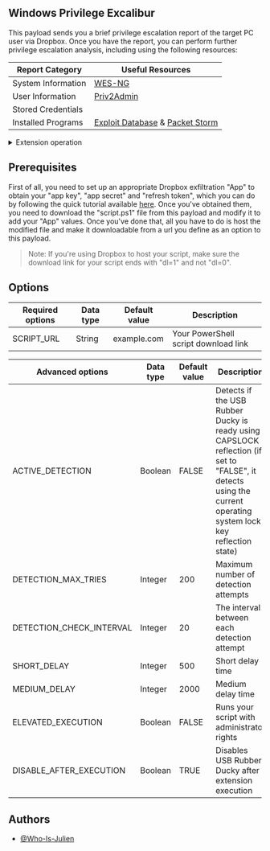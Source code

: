 ## Windows Privilege Excalibur

This payload sends you a brief privilege escalation report of the target PC user via Dropbox. Once you have the report, you can perform further privilege escalation analysis, including using the following resources:

| Report Category | Useful Resources |
| --- | --- |
| System Information | [WES-NG](https://github.com/bitsadmin/wesng)  |
| User Information | [Priv2Admin](https://github.com/gtworek/Priv2Admin) |
| Stored Credentials | |
| Installed Programs | [Exploit Database](https://www.exploit-db.com) & [Packet Storm](https://packetstormsecurity.com) |

<details>
<summary>Extension operation</summary>

1. Opens a Windows Run dialog box.
2. Executes a hosted PowerShell script that performs the following actions:
- Clears the history of the Windows Run menu.
- Prepares a report on target PC user privilege escalation.
- Sends the report to a file in your Dropbox.
3. *Disables USB rubber ducky.*

</details>


## Prerequisites

First of all, you need to set up an appropriate Dropbox exfiltration "App" to obtain your "app key", "app secret" and "refresh token", which you can do by following the quick tutorial available [here](https://github.com/Who-Is-Julien/Ducky-Utilities/blob/main/PowerShell-Functions/Send-ToDropbox/README.md).
Once you've obtained them, you need to download the "script.ps1" file from this payload and modify it to add your "App" values. Once you've done that, all you have to do is host the modified file and make it downloadable from a url you define as an option to this payload.

> Note: If you're using Dropbox to host your script, make sure the download link for your script ends with "dl=1" and not "dl=0".


## Options

|Required options|Data type|Default value|Description|
|-|-|-|-|
|SCRIPT_URL|String|example.com|Your PowerShell script download link|

|Advanced options|Data type|Default value|Description|
|-|-|-|-|
|ACTIVE_DETECTION|Boolean|FALSE|Detects if the USB Rubber Ducky is ready using CAPSLOCK reflection (if set to "FALSE", it detects using the current operating system lock key reflection state)|
|DETECTION_MAX_TRIES|Integer|200|Maximum number of detection attempts|
|DETECTION_CHECK_INTERVAL|Integer|20|The interval between each detection attempt|
|SHORT_DELAY|Integer|500|Short delay time|
|MEDIUM_DELAY|Integer|2000|Medium delay time|
|ELEVATED_EXECUTION|Boolean|FALSE|Runs your script with administrator rights|
|DISABLE_AFTER_EXECUTION|Boolean|TRUE|Disables USB Rubber Ducky after extension execution|


## Authors

- [@Who-Is-Julien](https://github.com/Who-Is-Julien)
